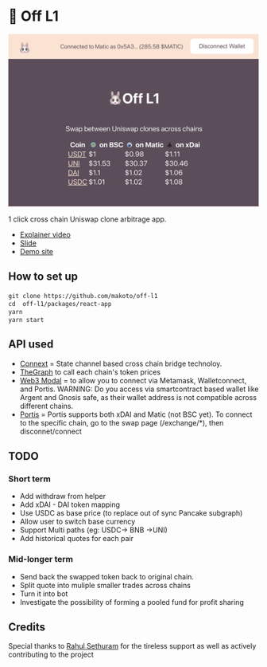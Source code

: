 # 🐰 Off L1

![](./hero.png)

1 click cross chain Uniswap clone arbitrage app.

- [Explainer video](https://www.youtube.com/watch?v=LELEh4aOzM4&)
- [Slide](https://speakerdeck.com/makoto_inoue/off-l1)
- [Demo site](http://surge.xyz)

## How to set up

```
git clone https://github.com/makoto/off-l1
cd  off-l1/packages/react-app
yarn
yarn start
```

## API used

- [Connext](https://connext.network/) = State channel based cross chain bridge technoloy.
- [TheGraph](https://thegraph.com/) to call each chain's token prices
- [Web3 Modal]() = to allow you to connect via Metamask, Walletconnect, and Portis. WARNING: Do you access via smartcontract based wallet like Argent and Gnosis safe, as their wallet address is not compatible across different chains.
- [Portis](https://portis.io/) = Portis supports both xDAI and Matic (not BSC yet). To connect to the specific chain, go to the swap page (/exchange/*), then disconnet/connect

## TODO

### Short term

- Add withdraw from helper
- Add xDAI - DAI token mapping
- Use USDC as base price (to replace out of sync Pancake subgraph)
- Allow user to switch base currency
- Support Multi paths (eg: USDC-> BNB ->UNI)
- Add historical quotes for each pair

### Mid-longer term

- Send back the swapped token back to original chain.
- Split quote into muliple smaller trades across chains
- Turn it into bot
- Investigate the possibility of forming a pooled fund for profit sharing

## Credits

Special thanks to [Rahul Sethuram](https://twitter.com/rhlsthrm) for the tireless support as well as actively contributing to the project